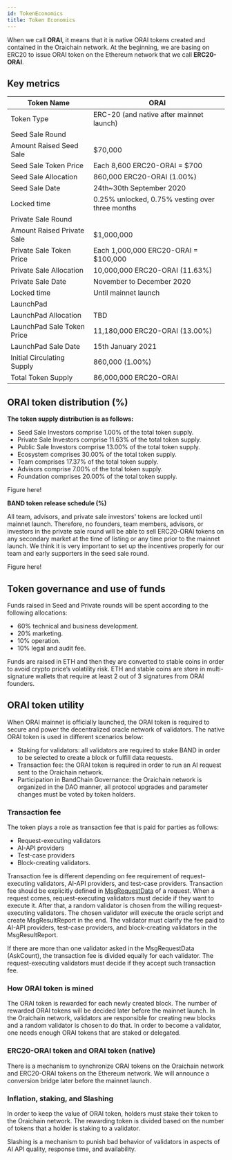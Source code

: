 ```yaml
---
id: TokenEconomics
title: Token Economics
---
```


When we call **ORAI**, it means that it is native ORAI tokens created and contained in the Oraichain network. At the beginning, we are basing on ERC20 to issue ORAI token on the Ethereum network that we call **ERC20-ORAI**.

## Key metrics
| Token Name                 | ORAI                          |
|----------------------------|-------------------------------|
| Token Type                 | ERC-20 (and native after mainnet launch)                      |
|Seed Sale Round|
| Amount Raised Seed Sale    | $70,000                       |
| Seed Sale Token Price      | Each 8,600 ERC20-ORAI = $700             |
| Seed Sale Allocation       | 860,000 ERC20-ORAI (1.00%)           |
| Seed Sale Date             | 24th~30th September 2020      |
| Locked time                | 0.25% unlocked, 0.75% vesting over three months      |
|Private Sale Round||
| Amount Raised Private Sale | $1,000,000                    |
| Private Sale Token Price   | Each 1,000,000 ERC20-ORAI = $100,000         |
| Private Sale Allocation    | 10,000,000 ERC20-ORAI (11.63%)  |
| Private Sale Date          | November to December 2020     |
| Locked time                | Until mainnet launch      |
|LaunchPad||
| LaunchPad Allocation       | TBD                           |
| LaunchPad Sale Token Price | 11,180,000 ERC20-ORAI (13.00%)         |
| LaunchPad Sale Date        | 15th January 2021             |
| Initial Circulating Supply | 860,000 (1.00%)           |
| Total Token Supply         | 86,000,000 ERC20-ORAI               |

## ORAI token distribution (%)
**The token supply distribution is as follows:**
- Seed Sale Investors comprise 1.00% of the total token supply.
- Private Sale Investors comprise 11.63% of the total token supply.
- Public Sale Investors comprise 13.00% of the total token supply.
- Ecosystem comprises 30.00% of the total token supply.
- Team comprises 17.37% of the total token supply.
- Advisors comprise 7.00% of the total token supply.
- Foundation comprises 20.00% of the total token supply.

Figure here!

**BAND token release schedule (%)**

All team, advisors, and private sale investors' tokens are locked until mainnet launch.
Therefore, no founders, team members, advisors, or investors in the private sale round will be able to sell ERC20-ORAI tokens on any secondary market at the time of listing or any time prior to the mainnet launch.
We think it is very important to set up the incentives properly for our team and early supporters in the seed sale round.

Figure here!

## Token governance and use of funds
Funds raised in Seed and Private rounds will be spent according to the following allocations:
- 60% technical and business development.
- 20% marketing.
- 10% operation.
- 10% legal and audit fee.

Funds are raised in ETH and then they are converted to stable coins in order to avoid crypto price’s volatility risk. ETH and stable coins are store in multi-signature wallets that require at least 2 out of 3 signatures from ORAI founders.

## ORAI token utility
When ORAI mainnet is officially launched, the ORAI token is required to secure and power the decentralized oracle network of validators. The native ORAI token is used in different scenarios below:
- Staking for validators: all validators are required to stake BAND in order to be selected to create a block or fulfill data requests.
- Transaction fee: the ORAI token is required in order to run an AI request sent to the Oraichain network.
- Participation in BandChain Governance: the Oraichain network is organized in the DAO manner, all protocol upgrades and parameter changes must be voted by token holders.

### Transaction fee
The token plays a role as transaction fee that is paid for parties as follows:
- Request-executing validators
- AI-API providers
- Test-case providers
- Block-creating validators.

Transaction fee is different depending on fee requirement of request-executing validators, AI-API providers, and test-case providers. Transaction fee should be explicitly defined in [MsgRequestData](ProtocolMessages#msgrequestdata) of a request. When a request comes, request-executing validators must decide if they want to execute it. After that, a random validator is chosen from the willing request-executing validators. The chosen validator will execute the oracle script and create MsgResultReport in the end. The validator must clarify the fee paid to AI-API providers, test-case providers, and block-creating validators in the MsgResultReport.

If there are more than one validator asked in the MsgRequestData (AskCount), the transaction fee is divided equally for each validator. The request-executing validators must decide if they accept such transaction fee.

### How ORAI token is mined
The ORAI token is rewarded for each newly created block. The number of rewarded ORAI tokens will be decided later before the mainnet launch. In the Oraichain network, validators are responsible for creating new blocks and a random validator is chosen to do that. In order to become a validator, one needs enough ORAI tokens that are staked or delegated.

### ERC20-ORAI token and ORAI token (native)
There is a mechanism to synchronize ORAI tokens on the Oraichain network and ERC20-ORAI tokens on the Ethereum network. We will announce a conversion bridge later before the mainnet launch.

### Inflation, staking, and Slashing
In order to keep the value of ORAI token, holders must stake their token to the Oraichain network. The rewarding token is divided based on the number of tokens that a holder is staking to a validator.

Slashing is a mechanism to punish bad behavior of validators in aspects of AI API quality, response time, and availability.
